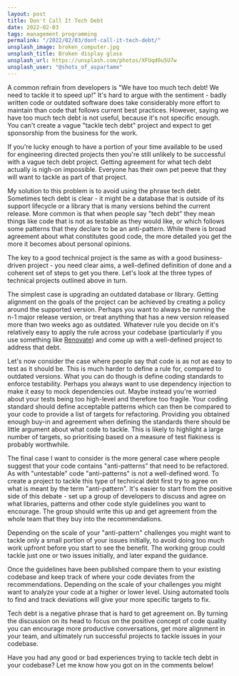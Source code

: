 ```yaml
---
layout: post
title: Don't Call It Tech Debt
date: 2022-02-03
tags: management programming
permalink: "/2022/02/03/dont-call-it-tech-debt/"
unsplash_image: broken_computer.jpg
unsplash_title: Broken display glass
unsplash_url: https://unsplash.com/photos/XFUqd0u5U7w
unsplash_user: "@shots_of_aspartame"
---
```

A common refrain from developers is "We have too much tech debt! We need to tackle it to
speed up!" It's hard to argue with the sentiment - badly written code or outdated software does
take considerably more effort to maintain than code that follows current best practices. However,
saying we have too much tech debt is not useful, because it's not specific enough. You can't create
a vague "tackle tech debt" project and expect to get sponsorship from the business for the work.

If you're lucky enough to have a portion of your time available to be used for engineering
directed projects then you're still unlikely to be successful with a vague tech debt project.
Getting agreement for what tech debt actually is nigh-on impossible. Everyone
has their own pet peeve that they will want to tackle as part of that project.

My solution to this problem is to avoid using the phrase tech debt. Sometimes tech debt is clear -
it might be a database that is outside of its support lifecycle or a library that is many versions
behind the current release. More common is that when people say "tech debt" they mean things like
code that is not as testable as they would like, or which follows some patterns that they declare
to be an anti-pattern. While there is broad agreement about what constitutes good code, the more
detailed you get the more it becomes about personal opinions.

The key to a good technical project is the same as with a good business-driven project - you need
clear aims, a well-defined definition of done and a coherent set of steps to get you there. Let's
look at the three types of technical projects outlined above in turn.

The simplest case is upgrading an outdated database or library. Getting alignment on the goals of
the project can be achieved by creating a policy around the supported version. Perhaps you want to always
be running the n-1 major release version, or treat anything that has a new version released more
than two weeks ago as outdated. Whatever rule you decide on it's relatively easy to apply the rule
across your codebase (particularly if you use something like
[Renovate](https://www.whitesourcesoftware.com/free-developer-tools/renovate/)) and come up with a
well-defined project to address that debt.

Let's now consider the case where people say that code is as not as easy to test as it should be.
This is much harder to define a rule for, compared to outdated versions. What you can do though is
define coding standards to enforce testability. Perhaps you always want to use dependency
injection to make it easy to mock dependencies out. Maybe instead you're worried about your
tests being too high-level and therefore too fragile. Your coding standard should define acceptable
patterns which can then be compared to your code to provide a list of targets for refactoring.
Providing you obtained enough buy-in and agreement when defining the standards there should be
little argument about what code to tackle. This is likely to highlight a large number of targets,
so prioritising based on a measure of test flakiness is probably worthwhile.

The final case I want to consider is the more general case where people suggest that your code
contains "anti-patterns" that need to be refactored. As with "untestable" code "anti-patterns"
is not a well-defined word. To create a project to tackle this type of technical debt first try
to agree on what is meant by the term "anti-pattern". It's easier to start from the positive side of
this debate - set up a group of developers to discuss and agree on what libraries, patterns and
other code style guidelines you want to encourage. The group should write this up and get agreement
from the whole team that they buy into the recommendations.

Depending on the scale of your "anti-pattern" challenges you might want to tackle only a small
portion of your issues initially, to avoid doing too much work upfront before you start to see
the benefit. The working group could tackle just one or two issues initially, and later expand the
guidance.

Once the guidelines have been published compare them to your existing codebase and keep track of where
your code deviates from the recommendations. Depending on the scale of your challenges you might want
to analyze your code at a higher or lower level. Using automated tools to find and track deviations
will give your more specific targets to fix.

Tech debt is a negative phrase that is hard to get agreement on. By turning the discussion on its
head to focus on the positive concept of code quality you can encourage more productive conversations,
get more alignment in your team, and ultimately run successful projects to tackle issues in your
codebase.

Have you had any good or bad experiences trying to tackle tech debt in your codebase? Let me know
how you got on in the comments below!
